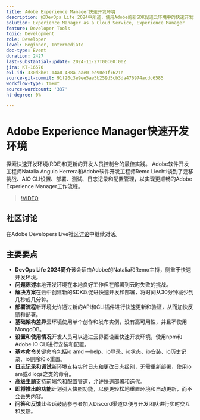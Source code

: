 ```yaml
---
title: Adobe Experience Manager快速开发环境
description: 如DevOps Life 2024中所述，使用Adobe的新SDK促进云环境中的快速开发和部署，显着缩短部署时间并支持快速更新、实时日志和高级配置选项。
solution: Experience Manager as a Cloud Service, Experience Manager
feature: Developer Tools
topic: Development
role: Developer
level: Beginner, Intermediate
doc-type: Event
duration: 2427
last-substantial-update: 2024-11-27T00:00:00Z
jira: KT-16570
exl-id: 330d8be1-14a0-488a-aae0-ee90e1f7621e
source-git-commit: 91f20c3e9ee5ae5b259d5cb3da476974acdc6585
workflow-type: tm+mt
source-wordcount: '337'
ht-degree: 0%

---
```


# Adobe Experience Manager快速开发环境

探索快速开发环境(RDE)和更新的开发人员控制台的最佳实践。 Adobe软件开发工程师Natalia Angulo Herrera和Adobe软件开发工程师Remo Liechti谈到了迁移挑战、AIO CLI设置、部署、测试、日志记录和配置管理，以实现更顺畅的Adobe Experience Manager工作流程。

>[!VIDEO](https://video.tv.adobe.com/v/3440397/?learn=on&enablevpops)


## 社区讨论

在Adobe Developers Live社区[讨论](https://adobe.ly/3UJluDo)中继续对话。

## 主要要点

* **DevOps Life 2024简介**&#x200B;该会话由Adobe的Natalia和Remo主持，侧重于快速开发环境。
* **问题陈述**&#x200B;本地开发环境在本地良好工作但在部署到云时失败的挑战。
* **解决方案**&#x200B;在云中创建新的SDK以促进快速开发和部署，将时间从30分钟减少到几秒或几分钟。
* **部署流程**&#x200B;新环境允许通过新的API和CLI插件进行快速更新和验证，从而加快反馈和部署。
* **基础架构差异**&#x200B;云环境使用单个创作和发布实例，没有高可用性，并且不使用MongoDB。
* **设置和使用情况**&#x200B;开发人员可以通过云界面设置快速开发环境，使用npm和Adobe IO CLI进行安装和配置。
* **基本命令**&#x200B;关键命令包括io amd —help、io登录、io状态、io安装、io历史记录、io删除和io重置。
* **日志记录和调试**&#x200B;新环境支持实时日志和更改日志级别，无需重新部署，使用io am或d logs之类的命令。
* **高级主题**&#x200B;支持前端包和配置管道，允许快速部署和迭代。
* **即将推出的功能**&#x200B;计划引入快照功能，以便更轻松地重置环境和自动更新，而不会丢失内容。
* **问答和反馈**&#x200B;此会话鼓励参与者加入Discord渠道以便与开发团队进行实时交互和反馈。
